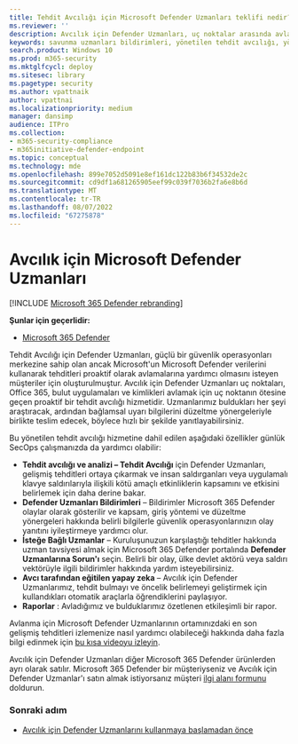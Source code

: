 ```yaml
---
title: Tehdit Avcılığı için Microsoft Defender Uzmanları teklifi nedir?
ms.reviewer: ''
description: Avcılık için Defender Uzmanları, uç noktalar arasında avlanmak için uç noktanın ötesine geçen proaktif bir tehdit avcılığı hizmetidir
keywords: savunma uzmanları bildirimleri, yönetilen tehdit avcılığı, yönetilen algılama ve yanıt (MDR) hizmeti, MTE, Microsoft Tehdit Uzmanları, MTE-TAN, hedefli saldırı bildirimi, Hedefli Saldırı Bildirimi, tehdit avcılığı ve analiz için Microsoft Defender Uzmanları.
search.product: Windows 10
ms.prod: m365-security
ms.mktglfcycl: deploy
ms.sitesec: library
ms.pagetype: security
ms.author: vpattnaik
author: vpattnai
ms.localizationpriority: medium
manager: dansimp
audience: ITPro
ms.collection:
- m365-security-compliance
- m365initiative-defender-endpoint
ms.topic: conceptual
ms.technology: mde
ms.openlocfilehash: 899e7052d5091e8ef161dc122b83b6f34532de2c
ms.sourcegitcommit: cd9df1a681265905eef99c039f7036b2fa6e8b6d
ms.translationtype: MT
ms.contentlocale: tr-TR
ms.lasthandoff: 08/07/2022
ms.locfileid: "67275878"
---
```

# <a name="microsoft-defender-experts-for-hunting"></a>Avcılık için Microsoft Defender Uzmanları

[!INCLUDE [Microsoft 365 Defender rebranding](../../includes/microsoft-defender.md)]

**Şunlar için geçerlidir:**

- [Microsoft 365 Defender](https://go.microsoft.com/fwlink/?linkid=2118804)

Tehdit Avcılığı için Defender Uzmanları, güçlü bir güvenlik operasyonları merkezine sahip olan ancak Microsoft'un Microsoft Defender verilerini kullanarak tehditleri proaktif olarak avlamalarına yardımcı olmasını isteyen müşteriler için oluşturulmuştur. Avcılık için Defender Uzmanları uç noktaları, Office 365, bulut uygulamaları ve kimlikleri avlamak için uç noktanın ötesine geçen proaktif bir tehdit avcılığı hizmetidir. Uzmanlarımız buldukları her şeyi araştıracak, ardından bağlamsal uyarı bilgilerini düzeltme yönergeleriyle birlikte teslim edecek, böylece hızlı bir şekilde yanıtlayabilirsiniz.

Bu yönetilen tehdit avcılığı hizmetine dahil edilen aşağıdaki özellikler günlük SecOps çalışmanızda da yardımcı olabilir:

- **Tehdit avcılığı ve analizi – Tehdit Avcılığı** için Defender Uzmanları, gelişmiş tehditleri ortaya çıkarmak ve insan saldırganları veya uygulamalı klavye saldırılarıyla ilişkili kötü amaçlı etkinliklerin kapsamını ve etkisini belirlemek için daha derine bakar.
- **Defender Uzmanları Bildirimleri** – Bildirimler Microsoft 365 Defender olaylar olarak gösterilir ve kapsam, giriş yöntemi ve düzeltme yönergeleri hakkında belirli bilgilerle güvenlik operasyonlarınızın olay yanıtını iyileştirmeye yardımcı olur.
- **İsteğe Bağlı Uzmanlar** – Kuruluşunuzun karşılaştığı tehditler hakkında uzman tavsiyesi almak için Microsoft 365 Defender portalında **Defender Uzmanlarına Sorun'ı** seçin. Belirli bir olay, ülke devlet aktörü veya saldırı vektörüyle ilgili bildirimler hakkında yardım isteyebilirsiniz.
- **Avcı tarafından eğitilen yapay zeka** – Avcılık için Defender Uzmanlarımız, tehdit bulmayı ve öncelik belirlemeyi geliştirmek için kullandıkları otomatik araçlarla öğrendiklerini paylaşıyor.
- **Raporlar** : Avladığımız ve bulduklarımız özetlenen etkileşimli bir rapor.

Avlanma için Microsoft Defender Uzmanlarının ortamınızdaki en son gelişmiş tehditleri izlemenize nasıl yardımcı olabileceği hakkında daha fazla bilgi edinmek için [bu kısa videoyu izleyin](https://youtu.be/4t1JgE0X0jc).

Avcılık için Defender Uzmanları diğer Microsoft 365 Defender ürünlerden ayrı olarak satılır. Microsoft 365 Defender bir müşteriyseniz ve Avcılık için Defender Uzmanlar'ı satın almak istiyorsanız müşteri [ilgi alanı formunu](https://aka.ms/DEX4HuntingCustomerInterestForm) doldurun.

### <a name="next-step"></a>Sonraki adım

- [Avcılık için Defender Uzmanlarını kullanmaya başlamadan önce](before-you-begin-defender-experts.md)
